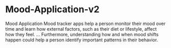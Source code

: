 # Mood-Application-v2

Mood Application
Mood tracker apps help a person monitor their mood over time and learn how external factors, such as their diet or lifestyle, affect how they feel. ... Furthermore, understanding how and when mood shifts happen could help a person identify important patterns in their behavior.

